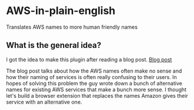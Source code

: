 # AWS-in-plain-english
Translates AWS names to more human friendly names

## What is the general idea?
I got the idea to make this plugin after reading a blog post.
[Blog post](https://www.expeditedssl.com/aws-in-plain-english)

The blog post talks about how the AWS names often make no sense and how their naming of services
is often really confusing to their users.
In hopes of solving this problem the guy wrote down a bunch of alternative names for existing AWS services that make a bunch more sense.
I thought let's build a browser extension that replaces the names Amazon gives their service with an alternative one.
